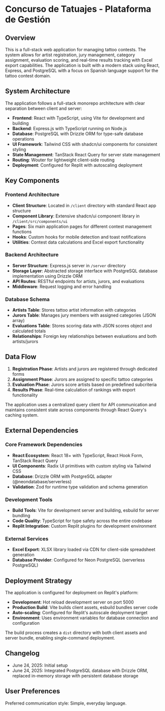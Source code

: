 # Concurso de Tatuajes - Plataforma de Gestión

## Overview

This is a full-stack web application for managing tattoo contests. The system allows for artist registration, jury management, category assignment, evaluation scoring, and real-time results tracking with Excel export capabilities. The application is built with a modern stack using React, Express, and PostgreSQL with a focus on Spanish language support for the tattoo contest domain.

## System Architecture

The application follows a full-stack monorepo architecture with clear separation between client and server:

- **Frontend**: React with TypeScript, using Vite for development and building
- **Backend**: Express.js with TypeScript running on Node.js
- **Database**: PostgreSQL with Drizzle ORM for type-safe database operations
- **UI Framework**: Tailwind CSS with shadcn/ui components for consistent styling
- **State Management**: TanStack React Query for server state management
- **Routing**: Wouter for lightweight client-side routing
- **Deployment**: Configured for Replit with autoscaling deployment

## Key Components

### Frontend Architecture
- **Client Structure**: Located in `/client` directory with standard React app structure
- **Component Library**: Extensive shadcn/ui component library in `/client/src/components/ui`
- **Pages**: Six main application pages for different contest management functions
- **Hooks**: Custom hooks for mobile detection and toast notifications
- **Utilities**: Contest data calculations and Excel export functionality

### Backend Architecture
- **Server Structure**: Express.js server in `/server` directory
- **Storage Layer**: Abstracted storage interface with PostgreSQL database implementation using Drizzle ORM
- **API Routes**: RESTful endpoints for artists, jurors, and evaluations
- **Middleware**: Request logging and error handling

### Database Schema
- **Artists Table**: Stores tattoo artist information with categories
- **Jurors Table**: Manages jury members with assigned categories (JSON array)
- **Evaluations Table**: Stores scoring data with JSON scores object and calculated totals
- **Relationships**: Foreign key relationships between evaluations and both artists/jurors

## Data Flow

1. **Registration Phase**: Artists and jurors are registered through dedicated forms
2. **Assignment Phase**: Jurors are assigned to specific tattoo categories
3. **Evaluation Phase**: Jurors score artists based on predefined subcriteria
4. **Results Phase**: Real-time calculation of rankings with export functionality

The application uses a centralized query client for API communication and maintains consistent state across components through React Query's caching system.

## External Dependencies

### Core Framework Dependencies
- **React Ecosystem**: React 18+ with TypeScript, React Hook Form, TanStack React Query
- **UI Components**: Radix UI primitives with custom styling via Tailwind CSS
- **Database**: Drizzle ORM with PostgreSQL adapter (@neondatabase/serverless)
- **Validation**: Zod for runtime type validation and schema generation

### Development Tools
- **Build Tools**: Vite for development server and building, esbuild for server bundling
- **Code Quality**: TypeScript for type safety across the entire codebase
- **Replit Integration**: Custom Replit plugins for development environment

### External Services
- **Excel Export**: XLSX library loaded via CDN for client-side spreadsheet generation
- **Database Provider**: Configured for Neon PostgreSQL (serverless PostgreSQL)

## Deployment Strategy

The application is configured for deployment on Replit's platform:

- **Development**: Hot reload development server on port 5000
- **Production Build**: Vite builds client assets, esbuild bundles server code
- **Auto-scaling**: Configured for Replit's autoscale deployment target
- **Environment**: Uses environment variables for database connection and configuration

The build process creates a `dist` directory with both client assets and server bundle, enabling single-command deployment.

## Changelog

- June 24, 2025: Initial setup
- June 24, 2025: Integrated PostgreSQL database with Drizzle ORM, replaced in-memory storage with persistent database storage

## User Preferences

Preferred communication style: Simple, everyday language.